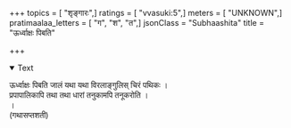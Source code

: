 +++
topics = [ "शृङ्गारः",]
ratings = [ "vvasuki:5",]
meters = [ "UNKNOWN",]
pratimaalaa_letters = [ "ग", "श", "त",]
jsonClass = "Subhaashita"
title = "ऊर्ध्वाक्षः पिबति"

+++

<details open><summary>Text</summary>

ऊर्ध्वाक्षः पिबति जालं यथा यथा विरलाङ्गुलिस् चिरं पथिकः ।  
प्रपापालिकापि तथा तथा धारां तनुकामपि तनूकरोति ।  
।  
(गथासप्तशती)
</details>
